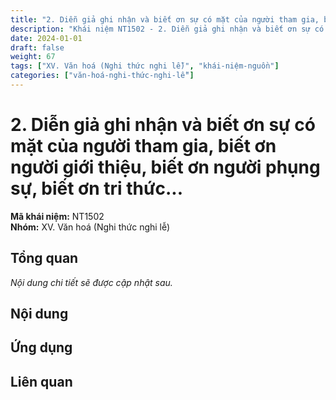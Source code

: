 ```yaml
---
title: "2. Diễn giả ghi nhận và biết ơn sự có mặt của người tham gia, biết ơn người giới thiệu, biết ơn người phụng sự, biết ơn tri thức..."
description: "Khái niệm NT1502 - 2. Diễn giả ghi nhận và biết ơn sự có mặt của người tham gia, biết ơn người giới thiệu, biết ơn người phụng sự, biết ơn tri thức..."
date: 2024-01-01
draft: false
weight: 67
tags: ["XV. Văn hoá (Nghi thức nghi lễ)", "khái-niệm-nguồn"]
categories: ["văn-hoá-nghi-thức-nghi-lễ"]
---
```


# 2. Diễn giả ghi nhận và biết ơn sự có mặt của người tham gia, biết ơn người giới thiệu, biết ơn người phụng sự, biết ơn tri thức...

**Mã khái niệm:** NT1502  
**Nhóm:** XV. Văn hoá (Nghi thức nghi lễ)

## Tổng quan

*Nội dung chi tiết sẽ được cập nhật sau.*

## Nội dung

<!-- Nội dung chi tiết sẽ được điền vào đây -->

## Ứng dụng

<!-- Cách ứng dụng khái niệm này trong thực tế -->

## Liên quan

<!-- Các khái niệm liên quan khác -->
